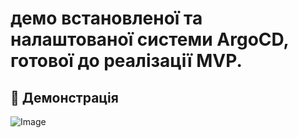 
# демо встановленої та налаштованої системи ArgoCD, готової до реалізації MVP.

## **🎥 Демонстрація**

![Image](.demo/1.gif)
